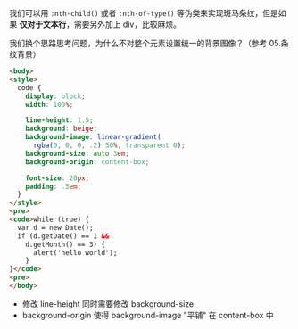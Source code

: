 我们可以用 `:nth-child()` 或者 `:nth-of-type()` 等伪类来实现斑马条纹，但是如果 **仅对于文本行**，需要另外加上 div，比较麻烦。

我们换个思路思考问题，为什么不对整个元素设置统一的背景图像？（参考 05.条纹背景）

```html 
<body>
<style>
  code {
    display: block; 
    width: 100%;

    line-height: 1.5;
    background: beige;
    background-image: linear-gradient(
      rgba(0, 0, 0, .2) 50%, transparent 0);
    background-size: auto 3em;
    background-origin: content-box;

    font-size: 20px;
    padding: .5em;
  }
</style>
<pre>
<code>while (true) {
  var d = new Date();
  if (d.getDate() == 1 && 
    d.getMonth() == 3) {
      alert('hello world');
    }
}</code>
<pre>
</body>
```

- 修改 line-height 同时需要修改 background-size
- background-origin 使得 background-image "平铺" 在 content-box 中